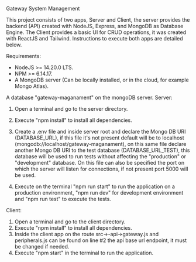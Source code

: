 Gateway System Management

This project consists of two apps, Server and Client, the server provides the backend (API) created with NodeJS, Express, and MongoDB as Database Engine. The Client provides a basic UI for CRUD operations, it was created with ReactJS and Tailwind. Instructions to execute both apps are detailed below.

Requirements:

- NodeJS \>= 14.20.0 LTS.
- NPM \>= 6.14.17.
- A MongoDB server (Can be locally installed, or in the cloud, for example Mongo Atlas).

A database "gateway-maganament" on the mongoDB server.
Server:

1. Open a terminal and go to the server directory.
2. Execute "npm install" to install all dependencies.
3. Create a .env file and inside server root and declare the Mongo DB URI (DATABASE\_URL), if this file it's not present default will be to localhost (mongodb://localhost/gateway-maganament), on this same file declare another Mongo DB URI to the test database (DATABASE\_URL\_TEST), this database will be used to run tests without affecting the "production" or "development" database. On this file can also be specified the port on which the server will listen for connections, if not present port 5000 will be used.

4. Execute on the terminal "npm run start" to run the application on a production environment, "npm run dev" for development environment and "npm run test" to execute the tests.

Client:

1. Open a terminal and go to the client directory.
2. Execute "npm install" to install all dependencies.
3. Inside the client app on the route src->-api->gateway.js and peripherals.js can be found on line #2 the api base url endpoint, it must be changed if needed.
4. Execute "npm start" in the terminal to run the application.
